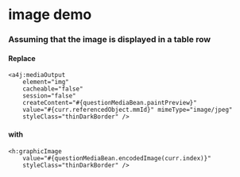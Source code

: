 # image demo

### Assuming that the image is displayed in a table row

#### Replace

    <a4j:mediaOutput 
        element="img" 
        cacheable="false"
        session="false"
        createContent="#{questionMediaBean.paintPreview}"
        value="#{curr.referencedObject.mmId}" mimeType="image/jpeg"
        styleClass="thinDarkBorder" />

#### with 

    <h:graphicImage 
        value="#{questionMediaBean.encodedImage(curr.index)}"
        styleClass="thinDarkBorder" />

